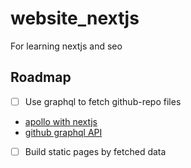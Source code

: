 # website_nextjs
For learning nextjs and seo

## Roadmap
- [ ] Use graphql to fetch github-repo files
* [apollo with nextjs](https://www.apollographql.com/blog/apollo-client/next-js/next-js-getting-started/)
* [github graphql API](https://docs.github.com/en/graphql)

- [ ] Build static pages by fetched data
